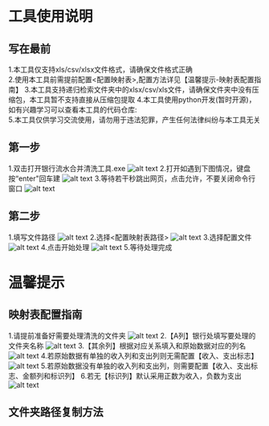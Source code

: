 
# 工具使用说明

## 写在最前
1.本工具仅支持xls/csv/xlsx文件格式，请确保文件格式正确  
2.使用本工具前需提前配置<配置映射表>,配置方法详见【温馨提示-映射表配置指南】 
3.本工具支持递归检索文件夹中的xlsx/csv/xls文件，请确保文件夹中没有压缩包，本工具暂不支持直接从压缩包提取
4.本工具使用python开发(暂时开源)，如有兴趣学习可以查看本工具的代码仓库:  
5.本工具仅供学习交流使用，请勿用于违法犯罪，产生任何法律纠纷与本工具无关

## 第一步
1.双击打开银行流水合并清洗工具.exe
![alt text](image.png)
2.打开如遇到下图情况，键盘按“enter"回车建
![alt text](image-11.png)
3.等待若干秒跳出网页，点击允许，不要关闭命令行窗口
![alt text](image-1.png)

## 第二步
1.填写文件路径
![alt text](image-2.png)
2.选择<配置映射表路径>
![alt text](image-3.png)
3.选择配置文件
![alt text](image-4.png)
4.点击开始处理
![alt text](image-5.png)
5.等待处理完成

# 温馨提示
## 映射表配置指南
1.请提前准备好需要处理清洗的文件夹
![alt text](image-12.png)
2.【A列】银行处填写要处理的文件夹名称
![alt text](image-7.png)
3.【其余列】根据对应关系填入和原始数据对应的列名
![alt text](image-8.png)
4.若原始数据有单独的收入列和支出列则无需配置【收入、支出标志】
![alt text](image-9.png)
5.若原始数据没有单独的收入列和支出列，则需要配置【收入、支出标志、金额列和标识列】
6.若无【标识列】默认采用正数为收入，负数为支出
![alt text](image-10.png)

## 文件夹路径复制方法
